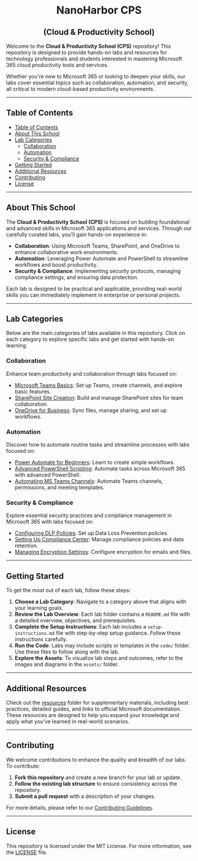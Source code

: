 <h1 align="center">NanoHarbor CPS</h1>
<h2 align="center">(Cloud & Productivity School)</h2>

Welcome to the **Cloud & Productivity School (CPS)** repository! This repository is designed to provide hands-on labs and resources for technology professionals and students interested in mastering Microsoft 365 cloud productivity tools and services.

Whether you're new to Microsoft 365 or looking to deepen your skills, our labs cover essential topics such as collaboration, automation, and security, all critical to modern cloud-based productivity environments.

---

## Table of Contents

- [Table of Contents](#table-of-contents)
- [About This School](#about-this-school)
- [Lab Categories](#lab-categories)
  - [Collaboration](#collaboration)
  - [Automation](#automation)
  - [Security \& Compliance](#security--compliance)
- [Getting Started](#getting-started)
- [Additional Resources](#additional-resources)
- [Contributing](#contributing)
- [License](#license)

---

## About This School

The **Cloud & Productivity School (CPS)** is focused on building foundational and advanced skills in Microsoft 365 applications and services. Through our carefully curated labs, you'll gain hands-on experience in:

- **Collaboration**: Using Microsoft Teams, SharePoint, and OneDrive to enhance collaborative work environments.
- **Automation**: Leveraging Power Automate and PowerShell to streamline workflows and boost productivity.
- **Security & Compliance**: Implementing security protocols, managing compliance settings, and ensuring data protection.

Each lab is designed to be practical and applicable, providing real-world skills you can immediately implement in enterprise or personal projects.

---

## Lab Categories

Below are the main categories of labs available in this repository. Click on each category to explore specific labs and get started with hands-on learning.

### Collaboration
Enhance team productivity and collaboration through labs focused on:
- [Microsoft Teams Basics](Lab-Categories/Collaboration/col-lab-1-teams-basics/): Set up Teams, create channels, and explore basic features.
- [SharePoint Site Creation](Lab-Categories/Collaboration/col-lab-2-sharepoint-site/): Build and manage SharePoint sites for team collaboration.
- [OneDrive for Business](Lab-Categories/Collaboration/col-lab-3-onedrive-business/): Sync files, manage sharing, and set up workflows.

### Automation
Discover how to automate routine tasks and streamline processes with labs focused on:
- [Power Automate for Beginners](Lab-Categories/Automation/auto-lab-1-power-automate-basics/): Learn to create simple workflows.
- [Advanced PowerShell Scripting](Lab-Categories/Automation/auto-lab-2-powershell-advanced/): Automate tasks across Microsoft 365 with advanced PowerShell.
- [Automating MS Teams Channels](Lab-Categories/Automation/auto-lab-3-teams-automation/): Automate Teams channels, permissions, and meeting templates.

### Security & Compliance
Explore essential security practices and compliance management in Microsoft 365 with labs focused on:
- [Configuring DLP Policies](Lab-Categories/Security-Compliance/sec-lab-1-dlp-configuration/): Set up Data Loss Prevention policies.
- [Setting Up Compliance Center](Lab-Categories/Security-Compliance/sec-lab-2-compliance-center/): Manage compliance policies and data retention.
- [Managing Encryption Settings](Lab-Categories/Security-Compliance/sec-lab-3-encryption-settings/): Configure encryption for emails and files.

---

## Getting Started

To get the most out of each lab, follow these steps:

1. **Choose a Lab Category**: Navigate to a category above that aligns with your learning goals.
2. **Review the Lab Overview**: Each lab folder contains a `README.md` file with a detailed overview, objectives, and prerequisites.
3. **Complete the Setup Instructions**: Each lab includes a `setup-instructions.md` file with step-by-step setup guidance. Follow these instructions carefully.
4. **Run the Code**: Labs may include scripts or templates in the `code/` folder. Use these files to follow along with the lab.
5. **Explore the Assets**: To visualize lab steps and outcomes, refer to the images and diagrams in the `assets/` folder.

---

## Additional Resources

Check out the [resources](resources/) folder for supplementary materials, including best practices, detailed guides, and links to official Microsoft documentation. These resources are designed to help you expand your knowledge and apply what you've learned in real-world scenarios.

---

## Contributing

We welcome contributions to enhance the quality and breadth of our labs. To contribute:

1. **Fork this repository** and create a new branch for your lab or update.
2. **Follow the existing lab structure** to ensure consistency across the repository.
3. **Submit a pull request** with a description of your changes.

For more details, please refer to our [Contributing Guidelines](CONTRIBUTING.md).

---

## License

This repository is licensed under the MIT License. For more information, see the [LICENSE](LICENSE) file.